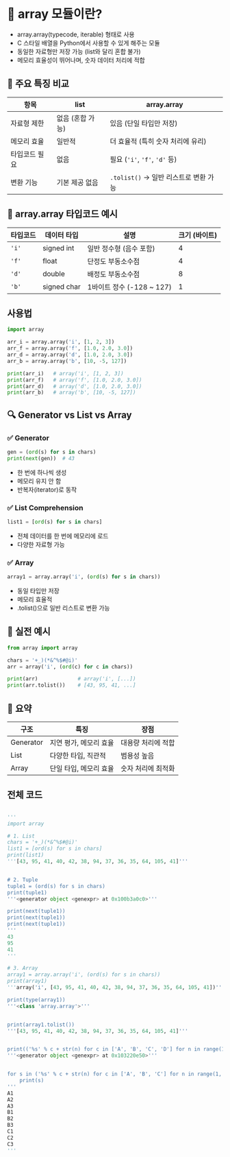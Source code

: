 # 🧠 array 모듈이란?
- array.array(typecode, iterable) 형태로 사용
- C 스타일 배열을 Python에서 사용할 수 있게 해주는 모듈
- 동일한 자료형만 저장 가능 (list와 달리 혼합 불가)
- 메모리 효율성이 뛰어나며, 숫자 데이터 처리에 적합

## 🔧 주요 특징 비교

| 항목             | list                            | array.array                         |
|------------------|----------------------------------|-------------------------------------|
| 자료형 제한       | 없음 (혼합 가능)                 | 있음 (단일 타입만 저장)             |
| 메모리 효율       | 일반적                           | 더 효율적 (특히 숫자 처리에 유리)    |
| 타입코드 필요     | 없음                             | 필요 (`'i'`, `'f'`, `'d'` 등)        |
| 변환 기능         | 기본 제공 없음                   | `.tolist()` → 일반 리스트로 변환 가능 |


## 🧩 array.array 타입코드 예시

| 타입코드 | 데이터 타입         | 설명                         | 크기 (바이트) |
|----------|----------------------|------------------------------|----------------|
| `'i'`    | signed int           | 일반 정수형 (음수 포함)       | 4              |
| `'f'`    | float                | 단정도 부동소수점             | 4              |
| `'d'`    | double               | 배정도 부동소수점             | 8              |
| `'b'`    | signed char          | 1바이트 정수 (-128 ~ 127)     | 1              |


## 사용법
```python
import array

arr_i = array.array('i', [1, 2, 3])
arr_f = array.array('f', [1.0, 2.0, 3.0])
arr_d = array.array('d', [1.0, 2.0, 3.0])
arr_b = array.array('b', [10, -5, 127])

print(arr_i)   # array('i', [1, 2, 3])
print(arr_f)   # array('f', [1.0, 2.0, 3.0])
print(arr_d)   # array('d', [1.0, 2.0, 3.0])
print(arr_b)   # array('b', [10, -5, 127])
```



## 🔍 Generator vs List vs Array
### ✅ Generator
```python
gen = (ord(s) for s in chars)
print(next(gen))  # 43
```

- 한 번에 하나씩 생성
- 메모리 유지 안 함
- 반복자(iterator)로 동작


### ✅ List Comprehension
```python
list1 = [ord(s) for s in chars]
```

- 전체 데이터를 한 번에 메모리에 로드
- 다양한 자료형 가능
### ✅ Array
```python
array1 = array.array('i', (ord(s) for s in chars))
```

- 동일 타입만 저장
- 메모리 효율적
- .tolist()으로 일반 리스트로 변환 가능

## 🧪 실전 예시
```python
from array import array

chars = '+_)(*&^%$#@i)'
arr = array('i', (ord(c) for c in chars))

print(arr)             # array('i', [...])
print(arr.tolist())    # [43, 95, 41, ...]

```

## 📘 요약
| 구조       | 특징                                  | 장점                         |
|------------|---------------------------------------|------------------------------|
| Generator  | 지연 평가, 메모리 효율                | 대용량 처리에 적합            |
| List       | 다양한 타입, 직관적                   | 범용성 높음                   |
| Array      | 단일 타입, 메모리 효율                | 숫자 처리에 최적화            |


## 전체 코드
```python

'''
import array

# 1. List
chars = '+_)(*&^%$#@i)'
list1 = [ord(s) for s in chars]
print(list1)
'''[43, 95, 41, 40, 42, 38, 94, 37, 36, 35, 64, 105, 41]'''


# 2. Tuple
tuple1 = (ord(s) for s in chars)
print(tuple1)
'''<generator object <genexpr> at 0x100b3a0c0>'''

print(next(tuple1))
print(next(tuple1))
print(next(tuple1))
'''
43
95
41
'''

# 3. Array
array1 = array.array('i', (ord(s) for s in chars))
print(array1)
'''array('i', [43, 95, 41, 40, 42, 38, 94, 37, 36, 35, 64, 105, 41])'''

print(type(array1))
'''<class 'array.array'>'''


print(array1.tolist())
'''[43, 95, 41, 40, 42, 38, 94, 37, 36, 35, 64, 105, 41]'''


print(('%s' % c + str(n) for c in ['A', 'B', 'C', 'D'] for n in range(1, 21) ))
'''<generator object <genexpr> at 0x103220e50>'''


for s in ('%s' % c + str(n) for c in ['A', 'B', 'C'] for n in range(1, 4) ):
    print(s)
'''
A1
A2
A3
B1
B2
B3
C1
C2
C3
'''

```
